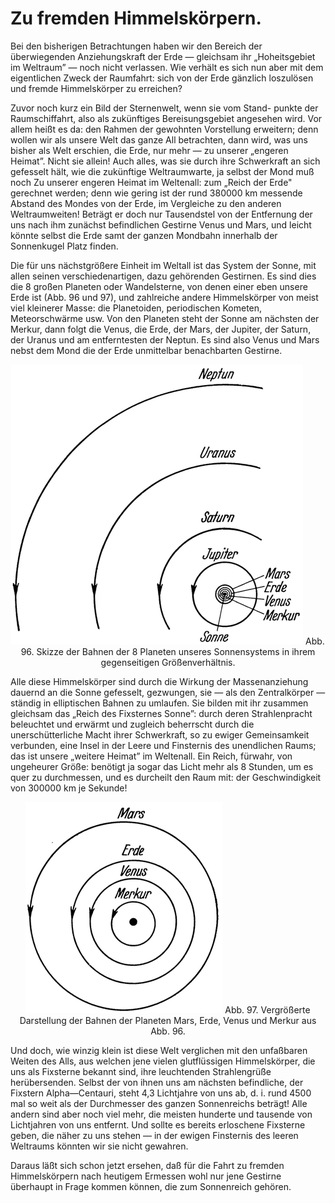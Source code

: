 Zu fremden Himmelskörpern.
==========================

Bei den bisherigen Betrachtungen haben wir den Bereich der
überwiegenden Anziehungskraft der Erde — gleichsam ihr „Hoheitsgebiet
im Weltraum” — noch nicht verlassen. Wie verhält
es sich nun aber mit dem eigentlichen Zweck der Raumfahrt:
sich von der Erde gänzlich loszulösen und fremde Himmelskörper
zu erreichen?

Zuvor noch kurz ein Bild der Sternenwelt, wenn sie vom Stand-
punkte der Raumschiffahrt, also als zukünftiges Bereisungsgebiet
angesehen wird. Vor allem heißt es da: den Rahmen der gewohnten
Vorstellung erweitern; denn wollen wir als unsere Welt
das ganze All betrachten, dann wird, was uns bisher als Welt
erschien, die Erde, nur mehr — zu unserer „engeren Heimat”.
Nicht sie allein! Auch alles, was sie durch ihre Schwerkraft an
sich gefesselt hält, wie die zukünftige Weltraumwarte, ja selbst
der Mond muß noch Zu unserer engeren Heimat im Weltenall:
zum „Reich der Erde" gerechnet werden; denn wie gering ist
der rund 380000 km messende Abstand des Mondes von der Erde,
im Vergleiche zu den anderen Weltraumweiten! Beträgt er doch
nur Tausendstel von der Entfernung der uns nach ihm zunächst
befindlichen Gestirne Venus und Mars, und leicht könnte selbst
die Erde samt der ganzen Mondbahn innerhalb der Sonnenkugel
Platz finden.

Die für uns nächstgrößere Einheit im Weltall ist das System
der Sonne, mit allen seinen verschiedenartigen, dazu gehörenden
Gestirnen. Es sind dies die 8 großen Planeten oder Wandelsterne,
von denen einer eben unsere Erde ist (Abb. 96 und 97),
und zahlreiche andere Himmelskörper von meist viel kleinerer
Masse: die Planetoiden, periodischen Kometen, Meteorschwärme
usw. Von den Planeten steht der Sonne am nächsten der Merkur,
dann folgt die Venus, die Erde, der Mars, der Jupiter, der
Saturn, der Uranus und am entferntesten der Neptun. Es sind
also Venus und Mars nebst dem Mond die der Erde unmittelbar
benachbarten Gestirne.

<div align="center"><img alt="Skizze der Bahnen der 8 Planeten unseres Sonnensystems in ihrem
gegenseitigen Größenverhältnis" src="abb96.png"/>
Abb. 96. Skizze der Bahnen der 8 Planeten unseres Sonnensystems in ihrem
gegenseitigen Größenverhältnis.</div>

Alle diese Himmelskörper sind durch die Wirkung der
Massenanziehung dauernd an die Sonne gefesselt, gezwungen, sie
— als den Zentralkörper — ständig in elliptischen Bahnen zu
umlaufen. Sie bilden mit ihr zusammen gleichsam das „Reich
des Fixsternes Sonne”: durch deren Strahlenpracht beleuchtet
und erwärmt und zugleich beherrscht durch die unerschütterliche
Macht ihrer Schwerkraft, so zu ewiger Gemeinsamkeit verbunden,
eine Insel in der Leere und Finsternis des unendlichen
Raums; das ist unsere „weitere Heimat” im Weltenall. Ein
Reich, fürwahr, von ungeheurer Größe: benötigt ja sogar das
Licht mehr als 8 Stunden, um es quer zu durchmessen, und es
durcheilt den Raum mit: der Geschwindigkeit von 300000 km
je Sekunde!

<div align="center" float="right"><img alt="Vergrößerte Darstellung der Bahnen der Planeten
Mars, Erde, Venus und Merkur" src="abb97.png"/>
Abb. 97. Vergrößerte Darstellung der Bahnen der Planeten Mars, Erde, Venus
und Merkur aus Abb. 96.</div>

Und doch, wie winzig klein ist diese Welt verglichen mit den
unfaßbaren Weiten des Alls, aus welchen jene vielen glutflüssigen
Himmelskörper, die uns als Fixsterne bekannt sind, ihre leuchtenden
Strahlengrüße herübersenden. Selbst der von ihnen uns am nächsten befindliche, der
Fixstern Alpha—Centauri, steht 4,3 Lichtjahre von uns ab, d. i.
rund 4500 mal so weit als der Durchmesser des ganzen Sonnenreichs beträgt! Alle andern sind
aber noch viel mehr, die meisten hunderte und tausende von Lichtjahren
von uns entfernt. Und sollte es bereits erloschene Fixsterne
geben, die näher zu uns stehen — in der ewigen Finsternis
des leeren Weltraums könnten wir sie nicht gewahren.

Daraus läßt sich schon jetzt ersehen, daß für die Fahrt zu fremden
Himmelskörpern nach heutigem Ermessen wohl nur jene Gestirne
überhaupt in Frage kommen können, die zum Sonnenreich gehören.


